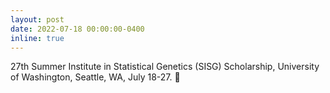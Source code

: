 ```yaml
---
layout: post
date: 2022-07-18 00:00:00-0400
inline: true
---
```


27th Summer Institute in Statistical Genetics (SISG) Scholarship, University of Washington,
Seattle, WA, July 18-27. 🧐